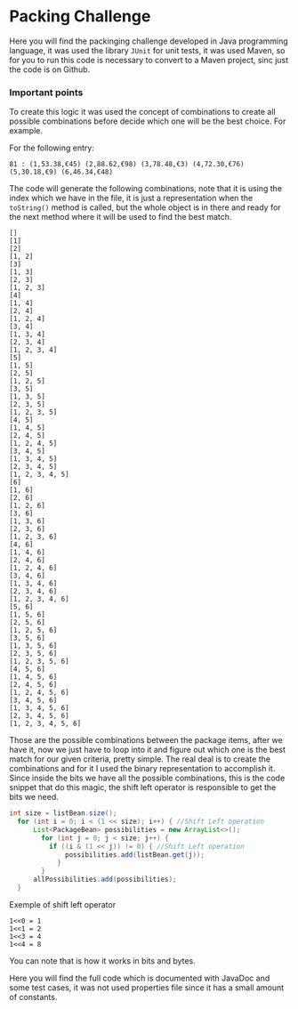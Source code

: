 # Packing Challenge

Here you will find the packinging challenge developed in Java programming language, it was used the library `JUnit` for unit tests, it was used Maven, so for you to run this code is necessary to convert to a Maven project, sinc just the code is on Github.

### Important points

To create this logic it was used the concept of combinations to create all possible combinations before decide which one will be the best choice. For example.

For the following entry:

```
81 : (1,53.38,€45) (2,88.62,€98) (3,78.48,€3) (4,72.30,€76) (5,30.18,€9) (6,46.34,€48)
```

The code will generate the following combinations, note that it is using the index which we have in the file, it is just a representation when the `toString()` method is called, but the whole object is in there and ready for the next method where it will be used to find the best match.

```
[]
[1]
[2]
[1, 2]
[3]
[1, 3]
[2, 3]
[1, 2, 3]
[4]
[1, 4]
[2, 4]
[1, 2, 4]
[3, 4]
[1, 3, 4]
[2, 3, 4]
[1, 2, 3, 4]
[5]
[1, 5]
[2, 5]
[1, 2, 5]
[3, 5]
[1, 3, 5]
[2, 3, 5]
[1, 2, 3, 5]
[4, 5]
[1, 4, 5]
[2, 4, 5]
[1, 2, 4, 5]
[3, 4, 5]
[1, 3, 4, 5]
[2, 3, 4, 5]
[1, 2, 3, 4, 5]
[6]
[1, 6]
[2, 6]
[1, 2, 6]
[3, 6]
[1, 3, 6]
[2, 3, 6]
[1, 2, 3, 6]
[4, 6]
[1, 4, 6]
[2, 4, 6]
[1, 2, 4, 6]
[3, 4, 6]
[1, 3, 4, 6]
[2, 3, 4, 6]
[1, 2, 3, 4, 6]
[5, 6]
[1, 5, 6]
[2, 5, 6]
[1, 2, 5, 6]
[3, 5, 6]
[1, 3, 5, 6]
[2, 3, 5, 6]
[1, 2, 3, 5, 6]
[4, 5, 6]
[1, 4, 5, 6]
[2, 4, 5, 6]
[1, 2, 4, 5, 6]
[3, 4, 5, 6]
[1, 3, 4, 5, 6]
[2, 3, 4, 5, 6]
[1, 2, 3, 4, 5, 6]
```
Those are the possible combinations between the package items, after we have it, now we just have to loop into it and figure out which one is the best match for our given criteria, pretty simple. The real deal is to create the combinations and for it I used the binary representation to accomplish it. Since inside the bits we have all the possible combinations, this is the code snippet that do this magic, the shift left operator is responsible to get the bits we need.

```Java
int size = listBean.size();
  for (int i = 0; i < (1 << size); i++) { //Shift Left operation
	  List<PackageBean> possibilities = new ArrayList<>();
		for (int j = 0; j < size; j++) {
		  if ((i & (1 << j)) != 0) { //Shift Left operation
			  possibilities.add(listBean.get(j));
			}
		}
	  allPossibilities.add(possibilities);
  }
```

Exemple of shift left operator
```
1<<0 = 1
1<<1 = 2
1<<3 = 4
1<<4 = 8
```

You can note that is how it works in bits and bytes.

Here you will find the full code which is documented with JavaDoc and some test cases, it was not used properties file since it has a small amount of constants.
